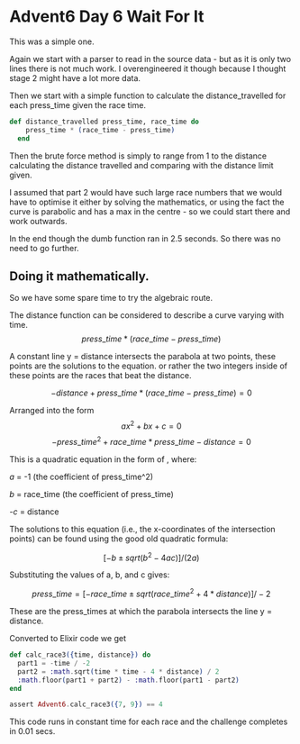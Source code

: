# Advent6 Day 6 Wait For It

This was a simple one. 

Again we start with a parser to read in the source data - but as it is only two lines there is not much work.  I overengineered it though because I thought stage 2 might have a lot more data. 

Then we start with a simple function to calculate the distance_travelled for each press_time given the race time.

```elixir
def distance_travelled press_time, race_time do
    press_time * (race_time - press_time)
  end
```

Then the brute force method is simply to range from 1 to the distance calculating the distance travelled and comparing with the distance limit given. 

I assumed that part 2 would have such large race numbers that we would have to optimise it either by solving the mathematics, or using the fact the curve is parabolic and has a max in the centre - so we could start there and work outwards. 

In the end though the dumb function ran in 2.5 seconds.  So there was no need to go further. 



## Doing it mathematically. 

So we have some spare time to try the algebraic route.

The distance function can be considered to describe a curve varying with time. 
$$press\_time * (race\_time - press\_time)$$

A constant line y = distance intersects the parabola at two points, these points are the solutions to the equation. or rather the two integers inside of these points are the races that beat the distance.

$$-distance + press\_time * (race\_time - press\_time) = 0$$

Arranged into the form $$ax^2 + bx + c = 0$$
$$-press\_time^2 + race\_time*press\_time - distance = 0$$

This is a quadratic equation in the form of , where:

  _a_ = -1 (the coefficient of press_time^2)
  
  _b_ = race_time (the coefficient of press_time)
  
  _-c_ = distance

The solutions to this equation (i.e., the x-coordinates of the intersection points) can be found using the good old quadratic formula:

$$[-b ± sqrt(b^2 - 4ac)] / (2a)$$

Substituting the values of a, b, and c gives:

$$press\_time = [-race\_time ± sqrt(race\_time^2 + 4*distance)] / -2$$

These are the press_times at which the parabola intersects the line y = distance.

Converted to Elixir code we get

```elixir
def calc_race3({time, distance}) do
  part1 = -time / -2
  part2 = :math.sqrt(time * time - 4 * distance) / 2
  :math.floor(part1 + part2) - :math.floor(part1 - part2)
end

assert Advent6.calc_race3({7, 9}) == 4

```

This code runs in constant time for each race and the challenge completes in 0.01 secs.
